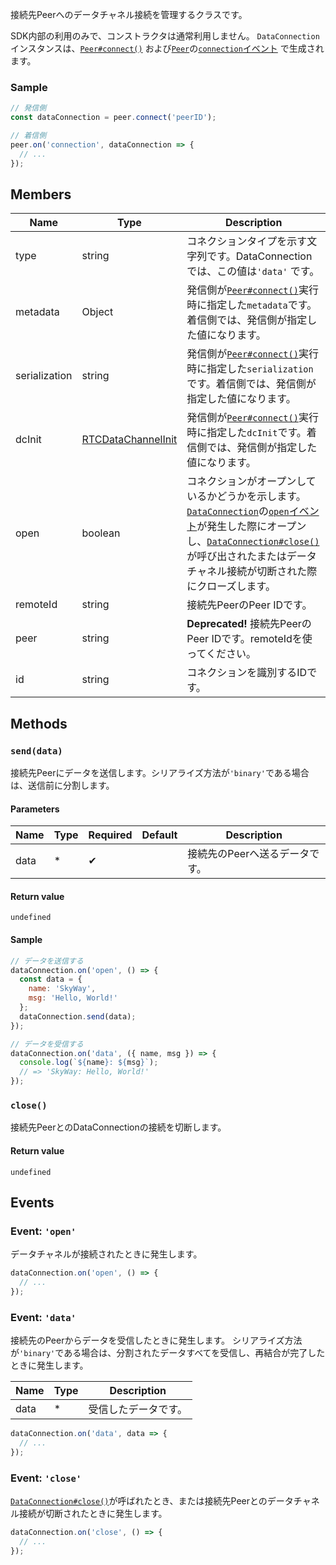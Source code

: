 接続先Peerへのデータチャネル接続を管理するクラスです。

SDK内部の利用のみで、コンストラクタは通常利用しません。
`DataConnection`インスタンスは、[`Peer#connect()`](../peer/#connectpeerid-options) および[`Peer`](../peer/)の[`connection`イベント](../peer/#event-connection) で生成されます。

### Sample

```js
// 発信側
const dataConnection = peer.connect('peerID');

// 着信側
peer.on('connection', dataConnection => {
  // ...
});
```

## Members

| Name          | Type                 | Description                                                                                                                                                                                                                               |
|---------------|----------------------|-------------------------------------------------------------------------------------------------------------------------------------------------------------------------------------------------------------------------------------------|
| type          | string               | コネクションタイプを示す文字列です。DataConnectionでは、この値は`'data'` です。                                                                                                                                                           |
| metadata      | Object               | 発信側が[`Peer#connect()`](../peer/#connectpeerid-options)実行時に指定した`metadata`です。着信側では、発信側が指定した値になります。                                                                                                      |
| serialization | string               | 発信側が[`Peer#connect()`](../peer/#connectpeerid-options)実行時に指定した`serialization`です。着信側では、発信側が指定した値になります。                                                                                                 |
| dcInit        | [RTCDataChannelInit] | 発信側が[`Peer#connect()`](../peer/#connectpeerid-options)実行時に指定した`dcInit`です。着信側では、発信側が指定した値になります。                                                                                                        |
| open          | boolean              | コネクションがオープンしているかどうかを示します。[`DataConnection`](./)の[`open`イベント](#event-open)が発生した際にオープンし、[`DataConnection#close()`](#close)が呼び出されたまたはデータチャネル接続が切断された際にクローズします。 |
| remoteId      | string               | 接続先PeerのPeer IDです。                                                                                                                                                                                                                 |
| peer          | string               | **Deprecated!** 接続先PeerのPeer IDです。remoteIdを使ってください。                                                                                                                                                                       |
| id            | string               | コネクションを識別するIDです。                                                                                                                                                                                                            |

## Methods

### `send(data)`

接続先Peerにデータを送信します。シリアライズ方法が`'binary'`である場合は、送信前に分割します。

#### Parameters

| Name | Type | Required | Default | Description                    |
|------|------|----------|---------|--------------------------------|
| data | *    | ✔        |         | 接続先のPeerへ送るデータです。 |

#### Return value

`undefined`

#### Sample

```js
// データを送信する
dataConnection.on('open', () => {
  const data = {
    name: 'SkyWay',
    msg: 'Hello, World!'
  };
  dataConnection.send(data);
});

// データを受信する
dataConnection.on('data', ({ name, msg }) => {
  console.log(`${name}: ${msg}`);
  // => 'SkyWay: Hello, World!'
});
```

### `close()`

接続先PeerとのDataConnectionの接続を切断します。

#### Return value

`undefined`

## Events

### Event: `'open'`

データチャネルが接続されたときに発生します。

```js
dataConnection.on('open', () => {
  // ...
});
```

### Event: `'data'`

接続先のPeerからデータを受信したときに発生します。
シリアライズ方法が`'binary'`である場合は、分割されたデータすべてを受信し、再結合が完了したときに発生します。

| Name | Type | Description          |
|------|------|----------------------|
| data | *    | 受信したデータです。 |

```js
dataConnection.on('data', data => {
  // ...
});
```

### Event: `'close'`

[`DataConnection#close()`](#close)が呼ばれたとき、または接続先Peerとのデータチャネル接続が切断されたときに発生します。

```js
dataConnection.on('close', () => {
  // ...
});
```

[RTCDataChannelInit]: https://w3c.github.io/webrtc-pc/#dom-rtcdatachannelinit
